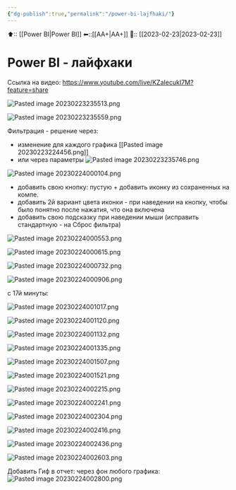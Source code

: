 ```yaml
---
{"dg-publish":true,"permalink":"/power-bi-lajfhaki/"}
---
```



⬆:: [[Power BI\|Power BI]]
⬅::[[АА+\|АА+]]
📅:: [[2023-02-23\|2023-02-23]] 

# Power BI - лайфхаки

Ссылка на видео: https://www.youtube.com/live/KZaIecukI7M?feature=share


![Pasted image 20230223235513.png](/img/user/Pasted%20image%2020230223235513.png)

![Pasted image 20230223235559.png](/img/user/Pasted%20image%2020230223235559.png)

Фильтрация - решение через:
- изменение для каждого графика [[Pasted image 20230223224456.png]]
- или через параметры
![Pasted image 20230223235746.png](/img/user/Pasted%20image%2020230223235746.png)


![Pasted image 20230224000104.png](/img/user/Pasted%20image%2020230224000104.png)

 - добавить свою кнопку: пустую + добавить иконку из сохраненных на компе.
 - добавить 2й вариант цвета иконки - при наведении на кнопку, чтобы было понятно после нажатия, что она включена
 - добавить свою подсказку при наведении мыши (исправить стандартную - на Сброс фильтра)

![Pasted image 20230224000553.png](/img/user/Pasted%20image%2020230224000553.png)

![Pasted image 20230224000615.png](/img/user/Pasted%20image%2020230224000615.png)

![Pasted image 20230224000732.png](/img/user/Pasted%20image%2020230224000732.png)

![Pasted image 20230224000906.png](/img/user/Pasted%20image%2020230224000906.png)

с 17й минуты:

![Pasted image 20230224001017.png](/img/user/Pasted%20image%2020230224001017.png)

![Pasted image 20230224001120.png](/img/user/Pasted%20image%2020230224001120.png)

![Pasted image 20230224001132.png](/img/user/Pasted%20image%2020230224001132.png)


![Pasted image 20230224001335.png](/img/user/Pasted%20image%2020230224001335.png)

![Pasted image 20230224001507.png](/img/user/Pasted%20image%2020230224001507.png)

![Pasted image 20230224001521.png](/img/user/Pasted%20image%2020230224001521.png)


![Pasted image 20230224002215.png](/img/user/Pasted%20image%2020230224002215.png)

![Pasted image 20230224002241.png](/img/user/Pasted%20image%2020230224002241.png)

![Pasted image 20230224002304.png](/img/user/Pasted%20image%2020230224002304.png)

![Pasted image 20230224002416.png](/img/user/Pasted%20image%2020230224002416.png)

![Pasted image 20230224002436.png](/img/user/Pasted%20image%2020230224002436.png)

![Pasted image 20230224002603.png](/img/user/Pasted%20image%2020230224002603.png)

Добавить Гиф в отчет:
через фон любого графика:
![Pasted image 20230224002800.png](/img/user/Pasted%20image%2020230224002800.png)



